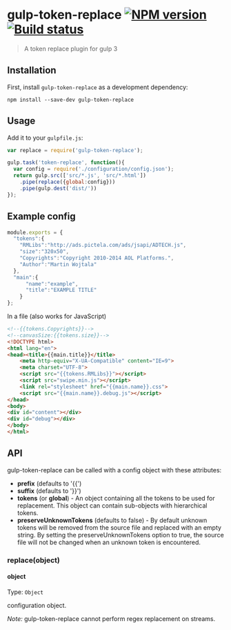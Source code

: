 # gulp-token-replace [![NPM version][npm-image]][npm-url] [![Build status][travis-image]][travis-url]

> A token replace plugin for gulp 3

## Installation

First, install `gulp-token-replace` as a development dependency:

`npm install --save-dev gulp-token-replace`

## Usage

Add it to your `gulpfile.js`:

```javascript
var replace = require('gulp-token-replace');

gulp.task('token-replace', function(){
  var config = require('./configuration/config.json');
  return gulp.src(['src/*.js', 'src/*.html'])
    .pipe(replace({global:config}))
    .pipe(gulp.dest('dist/'))
});
```

## Example config

```javascript
module.exports = {
  "tokens":{
    "RMLibs":"http://ads.pictela.com/ads/jsapi/ADTECH.js",
    "size":"320x50",
    "Copyrights":"Copyright 2010-2014 AOL Platforms.",
    "Author":"Martin Wojtala"
  },
  "main":{
      "name":"example",
      "title":"EXAMPLE TITLE"
    }
};
```

In a file (also works for JavaScript)
```html
<!--{{tokens.Copyrights}}-->
<!--canvasSize:{{tokens.size}}-->
<!DOCTYPE html>
<html lang="en">
<head><title>{{main.title}}</title>
    <meta http-equiv="X-UA-Compatible" content="IE=9">
    <meta charset="UTF-8">
    <script src="{{tokens.RMLibs}}"></script>
    <script src="swipe.min.js"></script>
    <link rel="stylesheet" href="{{main.name}}.css">
    <script src="{{main.name}}.debug.js"></script>
</head>
<body>
<div id="content"></div>
<div id="debug"></div>
</body>
</html>
```

## API

gulp-token-replace can be called with a config object with these attributes:
* **prefix** (defaults to '{{')
* **suffix** (defaults to '}}')
* **tokens** (or **global**) - An object containing all the tokens to be used for replacement.  This object can contain
 sub-objects with hierarchical tokens.
* **preserveUnknownTokens** (defaults to false) - By default unknown tokens will be removed from the source file and
 replaced with an empty string.  By setting the preserveUnknownTokens option to true, the source file will not be
 changed when an unknown token is encountered.

### replace(object)

#### object
Type: `Object`

configuration object.

*Note:* gulp-token-replace cannot perform regex replacement on streams.

[travis-url]: http://travis-ci.org/lazd/gulp-token-replace
[travis-image]: https://secure.travis-ci.org/lazd/gulp-token-replace.png?branch=master
[npm-url]: https://npmjs.org/package/gulp-token-replace
[npm-image]: https://badge.fury.io/js/gulp-token-replace.png
